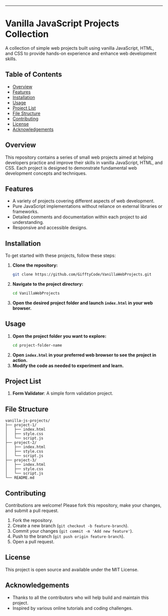 
---

# Vanilla JavaScript Projects Collection

A collection of simple web projects built using vanilla JavaScript, HTML, and CSS to provide hands-on experience and enhance web development skills.

## Table of Contents

- [Overview](#overview)
- [Features](#features)
- [Installation](#installation)
- [Usage](#usage)
- [Project List](#project-list)
- [File Structure](#file-structure)
- [Contributing](#contributing)
- [License](#license)
- [Acknowledgements](#acknowledgements)

## Overview

This repository contains a series of small web projects aimed at helping developers practice and improve their skills in vanilla JavaScript, HTML, and CSS. Each project is designed to demonstrate fundamental web development concepts and techniques.

## Features

- A variety of projects covering different aspects of web development.
- Pure JavaScript implementations without reliance on external libraries or frameworks.
- Detailed comments and documentation within each project to aid understanding.
- Responsive and accessible designs.

## Installation

To get started with these projects, follow these steps:

1. **Clone the repository:**
    ```bash
    git clone https://github.com/GifftyCode/VanillaWebProjects.git
    ```
2. **Navigate to the project directory:**
    ```bash
    cd VanillaWebProjects
    ```
3. **Open the desired project folder and launch `index.html` in your web browser.**

## Usage

1. **Open the project folder you want to explore:**
    ```bash
    cd project-folder-name
    ```
2. **Open `index.html` in your preferred web browser to see the project in action.**
3. **Modify the code as needed to experiment and learn.**

## Project List

1. **Form Validator**: A simple form validation project.
<!-- 2. **To-Do List**: A basic to-do list application.
3. **Calculator**: A functional calculator with basic arithmetic operations.
4. **Weather App**: Fetches and displays weather information from an API.
5. **Clock**: A digital clock displaying current time.
6. **Color Picker**: Allows users to pick and apply colors.
7. **Modal Popup**: A project demonstrating modal popup functionality.
8. **Image Slider**: A simple image slider/carousel.
9. **Trivia Quiz**: A quiz application that presents questions and evaluates answers.
10. **Etch-a-Sketch**: A drawing pad inspired by the classic toy.-->

## File Structure

```
vanilla-js-projects/
├── project-1/
│   ├── index.html
│   ├── style.css
│   └── script.js
├── project-2/
│   ├── index.html
│   ├── style.css
│   └── script.js
├── project-3/
│   ├── index.html
│   ├── style.css
│   └── script.js
└── README.md
```

## Contributing

Contributions are welcome! Please fork this repository, make your changes, and submit a pull request.

1. Fork the repository.
2. Create a new branch (`git checkout -b feature-branch`).
3. Commit your changes (`git commit -m 'Add new feature'`).
4. Push to the branch (`git push origin feature-branch`).
5. Open a pull request.

## License

This project is open source and available under the MIT License.

## Acknowledgements

- Thanks to all the contributors who will help build and maintain this project.
- Inspired by various online tutorials and coding challenges.

